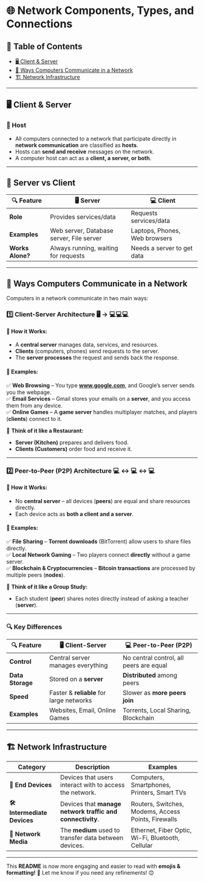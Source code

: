 # 🌐 Network Components, Types, and Connections  

## 📑 Table of Contents  

- [🖥️ Client & Server](#client--server)  
- [🔄 Ways Computers Communicate in a Network](#ways-computers-communicate-in-a-network)  
- [🏗️ Network Infrastructure](#network-infrastructure)  

---

## 🖥️ Client & Server  

### 🔹 Host  

- All computers connected to a network that participate directly in **network communication** are classified as **hosts**.  
- Hosts can **send and receive** messages on the network.  
- A computer host can act as a **client, a server, or both**.  

---

## 🔄 Server vs Client  

| 🔍 **Feature**      | 🖥️ **Server**                           | 💻 **Client**                    |
| ------------------- | -------------------------------------- | -------------------------------- |
| **Role**           | Provides services/data                 | Requests services/data           |
| **Examples**       | Web server, Database server, File server | Laptops, Phones, Web browsers    |
| **Works Alone?**   | Always running, waiting for requests   | Needs a server to get data       |

---

## 🔄 Ways Computers Communicate in a Network  

Computers in a network communicate in two main ways:  

### **1️⃣ Client-Server Architecture** 🖥️ → 💻💻💻  

#### 🔹 How it Works:  

- A **central server** manages data, services, and resources.  
- **Clients** (computers, phones) send requests to the server.  
- The **server processes** the request and sends back the response.  

#### 🔹 Examples:  

✅ **Web Browsing** – You type **www.google.com**, and Google’s server sends you the webpage.  
✅ **Email Services** – Gmail stores your emails on a **server**, and you access them from any device.  
✅ **Online Games** – A **game server** handles multiplayer matches, and players (**clients**) connect to it.  

📌 **Think of it like a Restaurant:**  

- **Server (Kitchen)** prepares and delivers food.  
- **Clients (Customers)** order food and receive it.  

---

### **2️⃣ Peer-to-Peer (P2P) Architecture** 💻 ↔ 💻 ↔ 💻  

#### 🔹 How it Works:  

- No **central server** – all devices (**peers**) are equal and share resources directly.  
- Each device acts as **both a client and a server**.  

#### 🔹 Examples:  

✅ **File Sharing** – **Torrent downloads** (BitTorrent) allow users to share files directly.  
✅ **Local Network Gaming** – Two players connect **directly** without a game server.  
✅ **Blockchain & Cryptocurrencies** – **Bitcoin transactions** are processed by multiple peers (**nodes**).  

📌 **Think of it like a Group Study:**  

- Each student (**peer**) shares notes directly instead of asking a teacher (**server**).  

---

### 🔍 **Key Differences**  

| 🔍 **Feature**     | 🖥️ **Client-Server**                 | 💻 **Peer-to-Peer (P2P)**         |
| ----------------- | ---------------------------------- | -------------------------------- |
| **Control**      | Central server manages everything  | No central control, all peers are equal |
| **Data Storage** | Stored on a **server**             | **Distributed** among peers     |
| **Speed**        | Faster & **reliable** for large networks | Slower as **more peers join**   |
| **Examples**     | Websites, Email, Online Games      | Torrents, Local Sharing, Blockchain |

---

## 🏗️ Network Infrastructure  

| **Category**             | **Description**                                      | **Examples**                                      |
| ------------------------ | --------------------------------------------------- | ------------------------------------------------- |
| **📱 End Devices**        | Devices that users interact with to access the network. | Computers, Smartphones, Printers, Smart TVs       |
| **🛠️ Intermediate Devices** | Devices that **manage network traffic and connectivity**. | Routers, Switches, Modems, Access Points, Firewalls |
| **🔗 Network Media**      | The **medium** used to transfer data between devices. | Ethernet, Fiber Optic, Wi-Fi, Bluetooth, Cellular |

---

This **README** is now more engaging and easier to read with **emojis & formatting!** 🚀 Let me know if you need any refinements! 😊  
